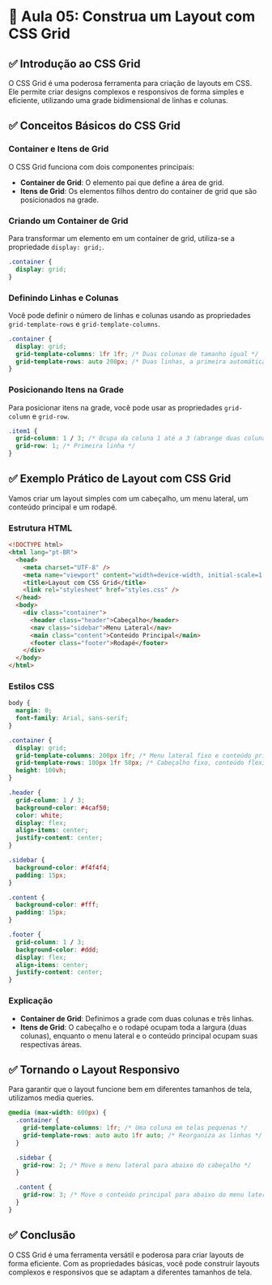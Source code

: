 # 📝 Aula 05: Construa um Layout com CSS Grid

## ✅ Introdução ao CSS Grid

O CSS Grid é uma poderosa ferramenta para criação de layouts em CSS. Ele permite criar designs complexos e responsivos de forma simples e eficiente, utilizando uma grade bidimensional de linhas e colunas.

## ✅ Conceitos Básicos do CSS Grid

### Container e Itens de Grid

O CSS Grid funciona com dois componentes principais:

- **Container de Grid**: O elemento pai que define a área de grid.
- **Itens de Grid**: Os elementos filhos dentro do container de grid que são posicionados na grade.

### Criando um Container de Grid

Para transformar um elemento em um container de grid, utiliza-se a propriedade `display: grid;`.

```css
.container {
  display: grid;
}
```

### Definindo Linhas e Colunas

Você pode definir o número de linhas e colunas usando as propriedades `grid-template-rows` e `grid-template-columns`.

```css
.container {
  display: grid;
  grid-template-columns: 1fr 1fr; /* Duas colunas de tamanho igual */
  grid-template-rows: auto 200px; /* Duas linhas, a primeira automática e a segunda com 200px */
}
```

### Posicionando Itens na Grade

Para posicionar itens na grade, você pode usar as propriedades `grid-column` e `grid-row`.

```css
.item1 {
  grid-column: 1 / 3; /* Ocupa da coluna 1 até a 3 (abrange duas colunas) */
  grid-row: 1; /* Primeira linha */
}
```

## ✅ Exemplo Prático de Layout com CSS Grid

Vamos criar um layout simples com um cabeçalho, um menu lateral, um conteúdo principal e um rodapé.

### Estrutura HTML

```html
<!DOCTYPE html>
<html lang="pt-BR">
  <head>
    <meta charset="UTF-8" />
    <meta name="viewport" content="width=device-width, initial-scale=1.0" />
    <title>Layout com CSS Grid</title>
    <link rel="stylesheet" href="styles.css" />
  </head>
  <body>
    <div class="container">
      <header class="header">Cabeçalho</header>
      <nav class="sidebar">Menu Lateral</nav>
      <main class="content">Conteúdo Principal</main>
      <footer class="footer">Rodapé</footer>
    </div>
  </body>
</html>
```

### Estilos CSS

```css
body {
  margin: 0;
  font-family: Arial, sans-serif;
}

.container {
  display: grid;
  grid-template-columns: 200px 1fr; /* Menu lateral fixo e conteúdo principal flexível */
  grid-template-rows: 100px 1fr 50px; /* Cabeçalho fixo, conteúdo flexível e rodapé fixo */
  height: 100vh;
}

.header {
  grid-column: 1 / 3;
  background-color: #4caf50;
  color: white;
  display: flex;
  align-items: center;
  justify-content: center;
}

.sidebar {
  background-color: #f4f4f4;
  padding: 15px;
}

.content {
  background-color: #fff;
  padding: 15px;
}

.footer {
  grid-column: 1 / 3;
  background-color: #ddd;
  display: flex;
  align-items: center;
  justify-content: center;
}
```

### Explicação

- **Container de Grid**: Definimos a grade com duas colunas e três linhas.
- **Itens de Grid**: O cabeçalho e o rodapé ocupam toda a largura (duas colunas), enquanto o menu lateral e o conteúdo principal ocupam suas respectivas áreas.

## ✅ Tornando o Layout Responsivo

Para garantir que o layout funcione bem em diferentes tamanhos de tela, utilizamos media queries.

```css
@media (max-width: 600px) {
  .container {
    grid-template-columns: 1fr; /* Uma coluna em telas pequenas */
    grid-template-rows: auto auto 1fr auto; /* Reorganiza as linhas */
  }

  .sidebar {
    grid-row: 2; /* Move o menu lateral para abaixo do cabeçalho */
  }

  .content {
    grid-row: 3; /* Move o conteúdo principal para abaixo do menu lateral */
  }
}
```

## ✅ Conclusão

O CSS Grid é uma ferramenta versátil e poderosa para criar layouts de forma eficiente. Com as propriedades básicas, você pode construir layouts complexos e responsivos que se adaptam a diferentes tamanhos de tela.
